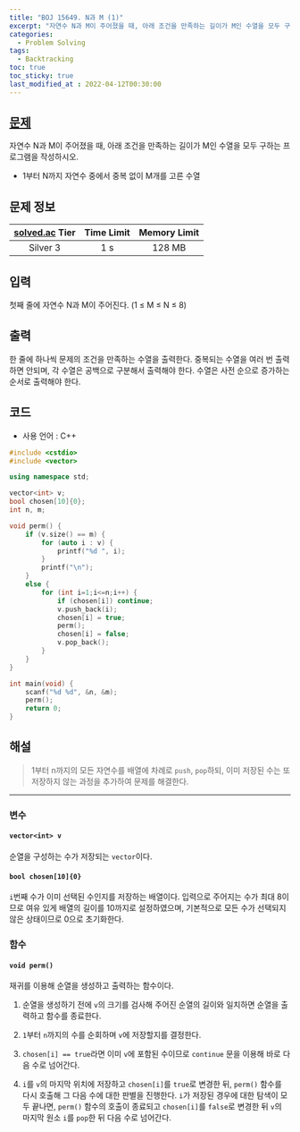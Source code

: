 ```yaml
---
title: "BOJ 15649. N과 M (1)"
excerpt: "자연수 N과 M이 주어졌을 때, 아래 조건을 만족하는 길이가 M인 수열을 모두 구하는 프로그램을 작성하시오."
categories: 
  - Problem Solving
tags:
  - Backtracking
toc: true
toc_sticky: true
last_modified_at : 2022-04-12T00:30:00
---
```

## [문제](https://boj.kr/15649)
자연수 N과 M이 주어졌을 때, 아래 조건을 만족하는 길이가 M인 수열을 모두 구하는 프로그램을 작성하시오.
-   1부터 N까지 자연수 중에서 중복 없이 M개를 고른 수열

## 문제 정보 

| [solved.ac](https://solved.ac) Tier | Time Limit | Memory Limit |
|:-----------------------------------:|:----------:|:------------:|
| Silver 3                            | 1 s        | 128 MB       |

## 입력
첫째 줄에 자연수 N과 M이 주어진다. (1 ≤ M ≤ N ≤ 8)
## 출력
한 줄에 하나씩 문제의 조건을 만족하는 수열을 출력한다. 중복되는 수열을 여러 번 출력하면 안되며, 각 수열은 공백으로 구분해서 출력해야 한다.
수열은 사전 순으로 증가하는 순서로 출력해야 한다.
## 코드
- 사용 언어 : C++

```cpp
#include <cstdio>
#include <vector>

using namespace std;

vector<int> v;
bool chosen[10]{0};
int n, m;

void perm() {
    if (v.size() == m) {
        for (auto i : v) {
            printf("%d ", i);
        }
        printf("\n");
    }
    else {
        for (int i=1;i<=n;i++) {
            if (chosen[i]) continue;
            v.push_back(i);
            chosen[i] = true;
            perm();
            chosen[i] = false;
            v.pop_back();
        }
    }
}

int main(void) {
    scanf("%d %d", &n, &m);
    perm();
    return 0;
}
```

## 해설
> 1부터 n까지의 모든 자연수를 배열에 차례로 ``push``, ``pop``하되, 이미 저장된 수는 또 저장하지 않는 과정을 추가하여 문제를 해결한다.


---

### 변수
#### ``vector<int> v``
순열을 구성하는 수가 저장되는 ``vector``이다.

#### ``bool chosen[10]{0}``
``i``번째 수가 이미 선택된 수인지를 저장하는 배열이다. 입력으로 주어지는 수가 최대 8이므로 여유 있게 배열의 길이를 10까지로 설정하였으며, 기본적으로 모든 수가 선택되지 않은 상태이므로 0으로 초기화한다.

### 함수

#### ``void perm()``

재귀를 이용해 순열을 생성하고 출력하는 함수이다.

 1. 순열을 생성하기 전에 ``v``의 크기를 검사해 주어진 순열의 길이와 일치하면 순열을 출력하고 함수를 종료한다.

 2. ``1``부터 ``n``까지의 수를 순회하며 ``v``에 저장할지를 결정한다. 
   
 3. ``chosen[i] == true``라면 이미 ``v``에 포함된 수이므로 ``continue`` 문을 이용해 바로 다음 수로 넘어간다.

 4. ``i``를 ``v``의 마지막 위치에 저장하고 ``chosen[i]``를 ``true``로 변경한 뒤, ``perm()`` 함수를 다시 호출해 그 다음 수에 대한 판별을 진행한다. ``i``가 저장된 경우에 대한 탐색이 모두 끝나면, ``perm()`` 함수의 호출이 종료되고 ``chosen[i]``를 ``false``로 변경한 뒤 ``v``의 마지막 원소 ``i``를 ``pop``한 뒤 다음 수로 넘어간다.
